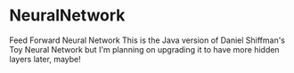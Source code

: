 # NeuralNetwork
 Feed Forward Neural Network
 This is the Java version of Daniel Shiffman's Toy Neural Network
 but I'm planning on upgrading it to have more hidden layers later, maybe!
